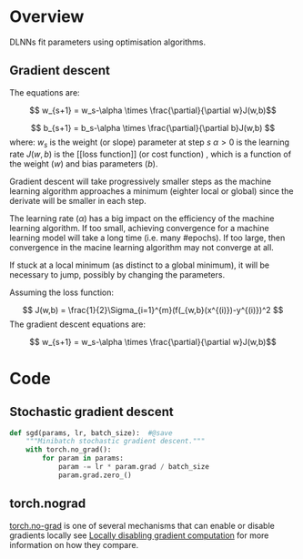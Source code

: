 # Overview
DLNNs fit parameters using optimisation algorithms.

## Gradient descent
The equations are:

$$ w_{s+1} = w_s-\alpha \times \frac{\partial}{\partial w}J(w,b)$$

$$ b_{s+1} = b_s-\alpha \times \frac{\partial}{\partial b}J(w,b) $$
where:
$w_s$ is the weight (or slope) parameter at step $s$
$\alpha >0$ is the learning rate
$J(w,b)$ is the [[loss function]] (or cost function) , which is a function of the weight ($w$) and bias parameters ($b$). 

Gradient descent will take progressively smaller steps as the machine learning algorithm approaches a minimum (eighter local or global) since the derivate will be smaller in each step. 

The learning rate ($\alpha$) has a big impact on the efficiency of the machine learning algorithm. If too small, achieving convergence for a machine learning model will take a long time (i.e. many #epochs).  If too large, then convergence in the macine learning algorithm may not converge at all.

If stuck at a local minimum (as distinct to a global minimum), it will be necessary to jump, possibly by changing the parameters.

Assuming the loss function:

$$ J(w,b) = \frac{1}{2}\Sigma_{i=1}^{m}(f(_{w,b}(x^{(i)})-y^{(i)})^2 $$
The gradient descent equations are:

$$ w_{s+1} = w_s-\alpha \times \frac{\partial}{\partial w}J(w,b)$$


# Code
## Stochastic gradient descent

```python
def sgd(params, lr, batch_size):  #@save
    """Minibatch stochastic gradient descent."""
    with torch.no_grad():
        for param in params:
            param -= lr * param.grad / batch_size
            param.grad.zero_()
```

## torch.nograd
[torch.no-grad](https://pytorch.org/docs/stable/generated/torch.no_grad.html?highlight=torch%20no_grad#torch.no_grad) is one of several mechanisms that can enable or disable gradients locally see [Locally disabling gradient computation](https://pytorch.org/docs/stable/notes/autograd.html#locally-disable-grad-doc) for more information on how they compare.